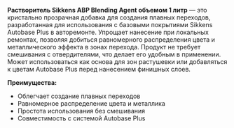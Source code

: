 **Растворитель Sikkens ABP Blending Agent объемом 1 литр** — это кристально прозрачная добавка для создания плавных переходов, разработанная для использования с базовыми покрытиями Sikkens Autobase Plus в авторемонте. Упрощает нанесение при локальных ремонтах, позволяя добиться равномерного распределения цвета и металлического эффекта в зонах перехода. Продукт не требует смешивания с отвердителями, что делает его удобным в применении. Может использоваться как основа для зон растушевки или добавляться к цветам Autobase Plus перед нанесением финишных слоев.

**Преимущества:**

- Облегчает создание плавных переходов
- Равномерное распределение цвета и металлика
- Простота использования без смешивания
- Совместимость с системой Autobase Plus
